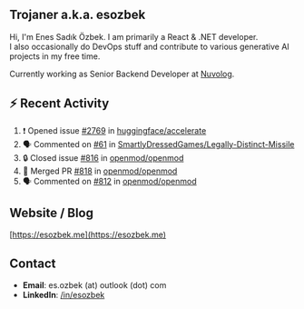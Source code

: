 ##  Trojaner a.k.a. esozbek
Hi, I'm Enes Sadık Özbek. I am primarily a React & .NET developer.  
I also occasionally do DevOps stuff and contribute to various generative AI projects in my free time.

Currently working as Senior Backend Developer at [Nuvolog](https://nuvolog.com/).

## :zap: Recent Activity

<!--START_SECTION:activity-->
1. ❗ Opened issue [#2769](https://github.com/huggingface/accelerate/issues/2769) in [huggingface/accelerate](https://github.com/huggingface/accelerate)
2. 🗣 Commented on [#61](https://github.com/SmartlyDressedGames/Legally-Distinct-Missile/pull/61#issuecomment-2105285253) in [SmartlyDressedGames/Legally-Distinct-Missile](https://github.com/SmartlyDressedGames/Legally-Distinct-Missile)
3. 🔒 Closed issue [#816](https://github.com/openmod/openmod/issues/816) in [openmod/openmod](https://github.com/openmod/openmod)
4. 🎉 Merged PR [#818](https://github.com/openmod/openmod/pull/818) in [openmod/openmod](https://github.com/openmod/openmod)
5. 🗣 Commented on [#812](https://github.com/openmod/openmod/pull/812#issuecomment-2081165737) in [openmod/openmod](https://github.com/openmod/openmod)
<!--END_SECTION:activity-->

## Website / Blog
[https://esozbek.me](https://esozbek.me)

## Contact
- **Email**: es.ozbek (at) outlook (dot) com
- **LinkedIn**: [/in/esozbek](https://linkedin.com/in/esozbek)

